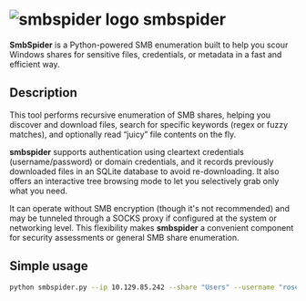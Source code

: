 # ![smbspider logo](https://dcollao.pages.dev/images/smbspider_logo.png) smbspider

**SmbSpider** is a Python-powered SMB enumeration built to help you scour Windows shares for sensitive files, credentials, or metadata in a fast and efficient way.

## Description

This tool performs recursive enumeration of SMB shares, helping you discover and download files, search for specific keywords (regex or fuzzy matches), and optionally read “juicy” file contents on the fly.

**smbspider** supports authentication using cleartext credentials (username/password) or domain credentials, and it records previously downloaded files in an SQLite database to avoid re-downloading. It also offers an interactive tree browsing mode to let you selectively grab only what you need.

It can operate without SMB encryption (though it's not recommended) and may be tunneled through a SOCKS proxy if configured at the system or networking level. This flexibility makes **smbspider** a convenient component for security assessments or general SMB share enumeration. 

## Simple usage

```bash
python smbspider.py --ip 10.129.85.242 --share "Users" --username "rose" --password "KxEPkKe6R8su" --regex-search "password|secret" --read --fuzzy-search common.txt
```

